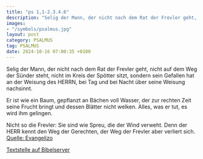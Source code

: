 ```yaml
---
title: "ps 1,1-2.3.4.6"
description: "Selig der Mann, der nicht nach dem Rat der Frevler geht,  nicht auf dem Weg der Sünder steht,  nicht im Kreis der Spötter sitzt, sondern sein Gefallen hat an der Weisung des HERRN,  bei Tag und bei Nacht über seine Weisung nachsinnt.  Er ist wie ein Baum, gepflanzt an Bächen v...."
images:
- "/symbols/psalmus.jpg"
layout: post
category: PSALMUS
tag: PSALMUS
date: 2024-10-16 07:00:35 +0100
---
```

Selig der Mann, der nicht nach dem Rat der Frevler geht, 
nicht auf dem Weg der Sünder steht, 
nicht im Kreis der Spötter sitzt,
sondern sein Gefallen hat an der Weisung des HERRN, 
bei Tag und bei Nacht über seine Weisung nachsinnt.

Er ist wie ein Baum, gepflanzt an Bächen voll Wasser, 
der zur rechten Zeit seine Frucht bringt 
und dessen Blätter nicht welken.<!--more--> 
Alles, was er tut, 
es wird ihm gelingen.

Nicht so die Frevler: 
Sie sind wie Spreu, die der Wind verweht.
Denn der HERR kennt den Weg der Gerechten, 
der Weg der Frevler aber verliert sich.<br>
[Quelle: Evangelizo](https://evangeliumtagfuertag.org/DE/gospel)

[Textstelle auf Bibelserver](https://www.bibleserver.com/EU/ps1,1-2.3.4.6)
